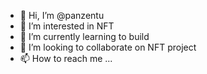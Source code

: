- 👋 Hi, I’m @panzentu
- 👀 I’m interested in NFT
- 🌱 I’m currently learning to build
- 💞️ I’m looking to collaborate on NFT project
- 📫 How to reach me ...

<!---
panzentu/panzentu is a ✨ special ✨ repository because its `README.md` (this file) appears on your GitHub profile.
You can click the Preview link to take a look at your changes.
--->
